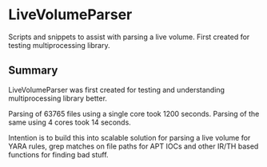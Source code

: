# LiveVolumeParser
Scripts and snippets to assist with parsing a live volume. First created for testing multiprocessing library.

## Summary
LiveVolumeParser was first created for testing and understanding multiprocessing library better. 

Parsing of 63765 files using a single core took 1200 seconds.
Parsing of the same using 4 cores took 14 seconds.

Intention is to build this into scalable solution for parsing a live volume for YARA rules, grep matches on file paths for APT IOCs and other IR/TH based functions for finding bad stuff.
